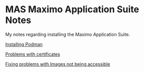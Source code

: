 # MAS Maximo Application Suite Notes

My notes regarding installing the Maximo Application Suite.

[Installing Podman](/Podman)  

[Problems with certificates](/CertificateProblems)  

[Fixing problems with Images not being accessible](/ImageRegistryAccess)